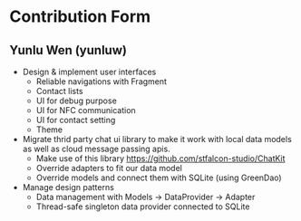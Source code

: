 # Contribution Form

## Yunlu Wen (yunluw)
- Design & implement user interfaces
  - Reliable navigations with Fragment
  - Contact lists 
  - UI for debug purpose
  - UI for NFC communication
  - UI for contact setting
  - Theme
- Migrate thrid party chat ui library to make it work with local data models as well as cloud message passing apis.
  - Make use of this library https://github.com/stfalcon-studio/ChatKit
  - Override adapters to fit our data model
  - Override models and connect them with SQLite (using GreenDao)
- Manage design patterns
  - Data management with Models -> DataProvider -> Adapter
  - Thread-safe singleton data provider connected to SQLite
